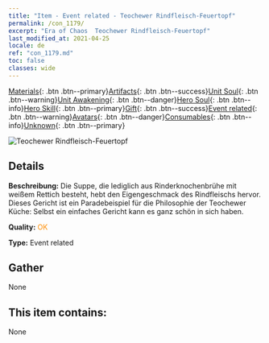 ```yaml
---
title: "Item - Event related - Teochewer Rindfleisch-Feuertopf"
permalink: /con_1179/
excerpt: "Era of Chaos  Teochewer Rindfleisch-Feuertopf"
last_modified_at: 2021-04-25
locale: de
ref: "con_1179.md"
toc: false
classes: wide
---
```

 [Materials](/ItemsDE/){: .btn .btn--primary}[Artifacts](/ItemsDE/Artifacts/){: .btn .btn--success}[Unit Soul](/ItemsDE/UnitSoul/){: .btn .btn--warning}[Unit Awakening](/ItemsDE/UnitAwakening/){: .btn .btn--danger}[Hero Soul](/ItemsDE/HeroSoul/){: .btn .btn--info}[Hero Skill](/ItemsDE/HeroSkill/){: .btn .btn--primary}[Gift](/ItemsDE/Gift/){: .btn .btn--success}[Event related](/ItemsDE/Events/){: .btn .btn--warning}[Avatars](/ItemsDE/Avatars/){: .btn .btn--danger}[Consumables](/ItemsDE/Consumables/){: .btn .btn--info}[Unknown](/ItemsDE/Unknown/){: .btn .btn--primary}

 ![Teochewer Rindfleisch-Feuertopf](/images/t/i_81511331.png)

## Details
 **Beschreibung:** Die Suppe, die lediglich aus Rinderknochenbrühe mit weißem Rettich besteht, hebt den Eigengeschmack des Rindfleischs hervor. Dieses Gericht ist ein Paradebeispiel für die Philosophie der Teochewer Küche: Selbst ein einfaches Gericht kann es ganz schön in sich haben.

 **Quality:** <span style="color: #FF8C00">OK</span>

 **Type:** Event related

## Gather

  None

## This item contains:

  None

